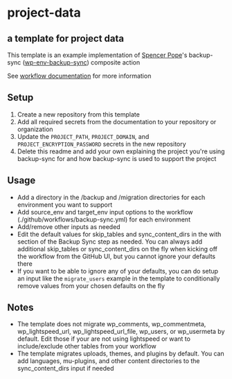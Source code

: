 # project-data
## a template for project data

This template is an example implementation of [Spencer Pope](https://github.com/spope851)'s backup-sync ([wp-env-backup-sync](https://github.com/marketplace/actions/wordpress-environment-backup-sync)) composite action

See [workflow documentation](https://github.com/spope851/wp-env-backup-sync) for more information

## Setup

1. Create a new repository from this template
2. Add all required secrets from the documentation to your repository or organization
3. Update the `PROJECT_PATH`, `PROJECT_DOMAIN`, and `PROJECT_ENCRYPTION_PASSWORD` secrets in the new repository
4. Delete this readme and add your own explaining the project you're using backup-sync for and how backup-sync is used to support the project

## Usage

- Add a directory in the /backup and /migration directories for each environment you want to support
- Add source_env and target_env input options to the workflow (./github/workflows/backup-sync.yml) for each environment
- Add/remove other inputs as needed
- Edit the default values for skip_tables and sync_content_dirs in the with section of the Backup Sync step as needed. You can always add additional skip_tables or sync_content_dirs on the fly when kicking off the workflow from the GitHub UI, but you cannot ignore your defaults there
- If you want to be able to ignore any of your defaults, you can do setup an input like the `migrate_users` example in the template to conditionally remove values from your chosen defaults on the fly

## Notes

- The template does not migrate wp_comments, wp_commentmeta, wp_lightspeed_url, wp_lightspeed_url_file, wp_users, or wp_usermeta by default. Edit those if your are not using lightspeed or want to include/exclude other tables from your workflow
- The template migrates uploads, themes, and plugins by default. You can add languages, mu-plugins, and other content directories to the sync_content_dirs input if needed
